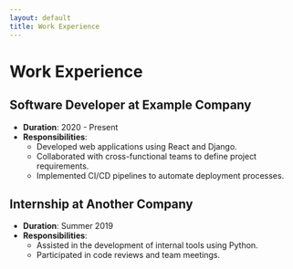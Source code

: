 ```yaml
---
layout: default
title: Work Experience
---
```


# Work Experience

## Software Developer at Example Company
- **Duration**: 2020 - Present
- **Responsibilities**:
  - Developed web applications using React and Django.
  - Collaborated with cross-functional teams to define project requirements.
  - Implemented CI/CD pipelines to automate deployment processes.

## Internship at Another Company
- **Duration**: Summer 2019
- **Responsibilities**:
  - Assisted in the development of internal tools using Python.
  - Participated in code reviews and team meetings.
